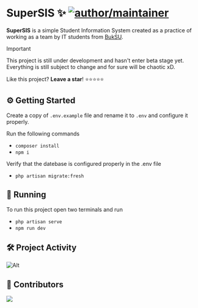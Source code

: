 # SuperSIS ✨ [![author/maintainer](https://img.shields.io/badge/by-superteam-016eea.svg?logo=github&labelColor=181717&longCache=true&style=flat-square)](https://buksu.edu.ph)

**SuperSIS** is a simple Student Information System created as a practice of working as a team by IT students from [BukSU](https://buksu.edu.ph).

> [!IMPORTANT]  
> This project is still under development and hasn't enter beta stage yet. Everything is still subject to change and for sure will be chaotic xD.

Like this project? **Leave a star**! ⭐⭐⭐⭐⭐

## ⚙️ Getting Started

Create a copy of `.env.example` file and rename it to `.env` and configure it properly.

Run the following commands

-   `composer install`
-   `npm i`

Verify that the datebase is configured properly in the .env file

-   `php artisan migrate:fresh`

## 🚀 Running

To run this project open two terminals and run

-   `php artisan serve`
-   `npm run dev`


## 🛠️ Project Activity

![Alt](https://repobeats.axiom.co/api/embed/dbda3fc8ee3fb70a86ebce234e5eb0bd18aaad6b.svg "Repobeats analytics image")

## 💖 Contributors

<a href="https://github.com/itsmenewbie03/super-sis/graphs/contributors">
  <img src="https://contrib.rocks/image?repo=itsmenewbie03/super-sis" />
</a>
